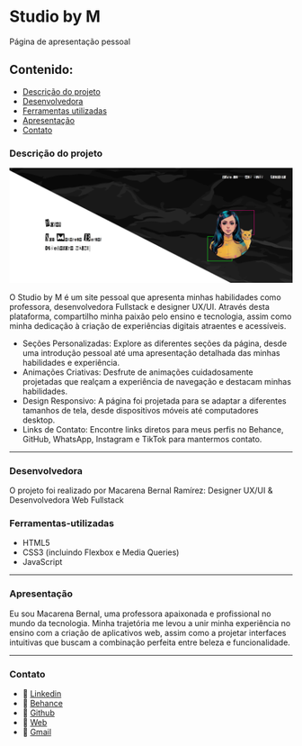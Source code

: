 # Studio by M

Página de apresentação pessoal

## Contenido:

- [Descrição do projeto](#Descriçãodoprojeto)
- [Desenvolvedora](#Desenvolvedora)
- [Ferramentas utilizadas](#Ferramentas-utilizadas)
- [Apresentação](#Apresentação)
- [Contato](#Contato)

### Descrição do projeto

![Portada](https://github.com/Mcsand22/studiobym/blob/master/img/presentation.png)

O Studio by M é um site pessoal que apresenta minhas habilidades como professora, desenvolvedora Fullstack e designer UX/UI. Através desta plataforma, compartilho minha paixão pelo ensino e tecnologia, assim como minha dedicação à criação de experiências digitais atraentes e acessíveis.

- Seções Personalizadas: Explore as diferentes seções da página, desde uma introdução pessoal até uma apresentação detalhada das minhas habilidades e experiência.
- Animações Criativas: Desfrute de animações cuidadosamente projetadas que realçam a experiência de navegação e destacam minhas habilidades.
- Design Responsivo: A página foi projetada para se adaptar a diferentes tamanhos de tela, desde dispositivos móveis até computadores desktop.
- Links de Contato: Encontre links diretos para meus perfis no Behance, GitHub, WhatsApp, Instagram e TikTok para mantermos contato.

---

### Desenvolvedora

O projeto foi realizado por Macarena Bernal Ramírez: Designer UX/UI & Desenvolvedora Web Fullstack

### Ferramentas-utilizadas

- HTML5
- CSS3 (incluindo Flexbox e Media Queries)
- JavaScript

---

### Apresentação

Eu sou Macarena Bernal, uma professora apaixonada e profissional no mundo da tecnologia. Minha trajetória me levou a unir minha experiência no ensino com a criação de aplicativos web, assim como a projetar interfaces intuitivas que buscam a combinação perfeita entre beleza e funcionalidade.

---

### Contato

- 💼 <a href="https://www.linkedin.com/in/macarena-bernal-ramirez/">Linkedin</a>
- 💼 <a href="https://www.behance.net/macarenbernal">Behance</a>
- 💼 <a href="https://github.com/Mcsand22">Github</a>
- 🔗 <a href="https://mcsand22.github.io/studiobym/">Web</a>
- 📧 <a href="mailto:mabernal94@gmail.com" name="mail">Gmail</a>
